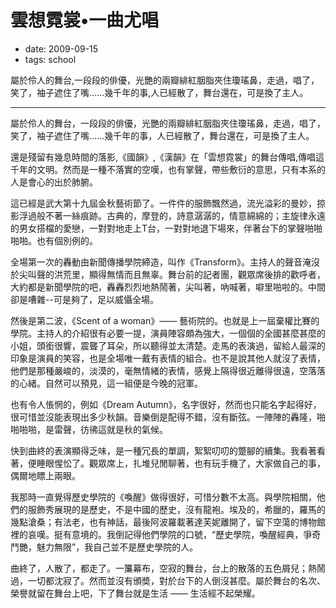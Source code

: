 # 雲想霓裳•一曲尤唱

- date: 2009-09-15
- tags: school

屬於伶人的舞台,一段段的俳優，光艷的兩瓣緋紅胭脂夾住瓊瑤鼻，走過，唱了，笑了，袖子遮住了嘴……幾千年的事,人已經散了，舞台還在，可是換了主人。

------------

屬於伶人的舞台，一段段的俳優，光艷的兩瓣緋紅胭脂夾住瓊瑤鼻，走過，唱了，笑了，袖子遮住了嘴……幾千年的事，人已經散了，舞台還在，可是換了主人。

還是殘留有幾息時間的落影,《國韻》,《漢韻》在「雲想霓裳」的舞台傳唱,傳唱這千年的文明。然而是一種不落實的空嘆，也有掌聲，帶些敷衍的意思，只有本系的人是會心的出於肺腑。

這已經是武大第十九屆金秋藝術節了。一件件的服飾飄然過，流光溢彩的曼妙，掠影浮過般不著一絲痕跡。古典的，摩登的，詩意潺潺的，情意綿綿的；主旋律永遠的男女搭檔的愛戀，一對對地走上T台，一對對地退下場來，伴著台下的掌聲啪啪啪啪。也有個別例的。

全場第一次的轟動由新聞傳播學院締造，叫作《Transform》。主持人的聲音淹沒於尖叫聲的洪荒里，顯得無情而且無辜。舞台前的記者團，觀眾席後排的歡呼者，大約都是新聞學院的吧，轟轟烈烈地熱鬧著，尖叫著，吶喊著，噼里啪啦的。中間卻是嘈雜--可是夠了，足以威懾全場。

然後是第二波，《Scent of a woman》—— 藝術院的。也就是上一屆棄權比賽的學院。主持人的介紹很有必要一提，演員陣容頗為強大，一個個的全國甚麼甚麼的小姐，頭銜很響，震聾了耳朵，所以聽得並太清楚。走馬的表演過，留給人最深的印象是演員的笑容，也是全場唯一戴有表情的組合。也不是說其他人就沒了表情，他們是那種嚴峻的，淡漠的，毫無情緒的表情，感覺上隔得很近離得很遠，空落落的心緒。自然可以預見，這一組便是今晚的冠軍。

也有令人悵惘的，例如《Dream Autumn》，名字很好，然而也只能名字起得好，很可惜並沒能表現出多少秋韻。音樂倒是配得不錯，沒有斷弦。一陣陣的轟隆，啪啪啪啪，是雷聲，彷彿這就是秋的氣候。

快到曲終的表演顯得乏味，是一種冗長的單調，絮絮叨叨的蹩腳的續集。我看著看著，便睡眼惺忪了。觀眾席上，扎堆兒閒聊著，也有玩手機了，大家做自己的事，偶爾地瞟上兩眼。

我那時一直覺得歷史學院的《喚醒》做得很好，可惜分數不太高。與學院相關，他們的服飾秀展現的是歷史，不是中國的歷史，沒有龍袍。埃及的，希臘的，羅馬的幾點滄桑；有法老，也有神話，最後阿波羅載著達芙妮離開了，留下空蕩的博物館裡的哀嘆。挺有意境的。我倒記得他們學院的口號，“歷史學院，喚醒經典，爭奇鬥艷，魅力無限”，我自己並不是歷史學院的人。

曲終了，人散了，都走了。一簾幕布，空寂的舞台，台上的散落的五色屑兒；熱鬧過，一切都沈寂了。然而並沒有頒奬，對於台下的人倒沒甚麼。屬於舞台的名次、榮譽就留在舞台上吧，下了舞台就是生活 —— 生活經不起榮耀。
